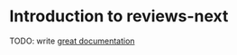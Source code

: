 # Introduction to reviews-next

TODO: write [great documentation](http://jacobian.org/writing/what-to-write/)
